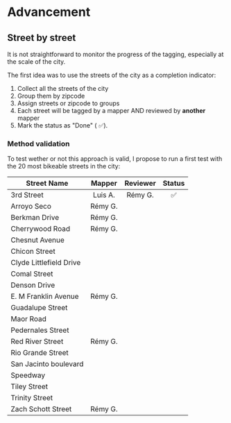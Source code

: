 # Advancement

## Street by street

It is not straightforward to monitor the progress of the tagging, especially at the scale of the city.

The first idea was to use the streets of the city as a completion indicator:

1. Collect all the streets of the city
2. Group them by zipcode
3. Assign streets or zipcode to groups
4. Each street will be tagged by a mapper AND reviewed by **another** mapper
5. Mark the status as "Done" ( ✅).

### Method validation

To test wether or not this approach is valid, I propose to run a first test with the 20 most bikeable streets in the city:

| Street Name             | Mapper  | Reviewer | Status|
|-------------------------|:-------:|:--------:|:-----:|
| 3rd Street              | Luis A. | Rémy G.  | ✅    |
| Arroyo Seco             | Rémy G. |          |       |
| Berkman Drive           | Rémy G. |          |       |
| Cherrywood Road         | Rémy G. |          |       |
| Chesnut Avenue          |         |          |       |
| Chicon Street           |         |          |       |
| Clyde Littlefield Drive |         |          |       |
| Comal Street            |         |          |       |
| Denson Drive            |         |          |       |
| E. M Franklin Avenue    | Rémy G. |          |       |
| Guadalupe Street        |         |          |       |
| Maor Road               |         |          |       |
| Pedernales Street       |         |          |       |
| Red River Street        | Rémy G. |          |       |
| Rio Grande Street       |         |          |       |
| San Jacinto boulevard   |         |          |       |
| Speedway                |         |          |       |
| Tiley Street            |         |          |       |
| Trinity Street          |         |          |       |
| Zach Schott Street      | Rémy G. |          |       |
